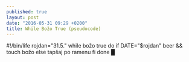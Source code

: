 ```yaml
---
published: true
layout: post
date: "2016-05-31 09:29 +0200"
title: While Božo True (pseudocode)
---
```

#!/bin/life
rojdan="31.5."
while božo true 
do
	if DATE="$rojdan"
        beer && touch božo
    else
        tapšaj po ramenu
    fi
done █ 
